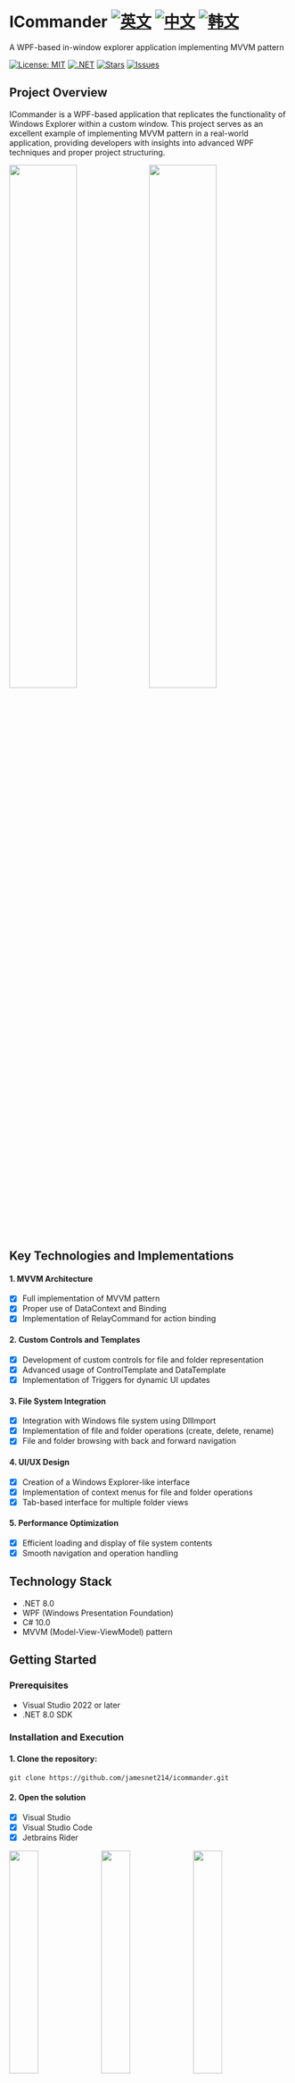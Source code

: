 # ICommander  [![英文](https://img.shields.io/badge/Language-English-blue.svg)](README.md) [![中文](https://img.shields.io/badge/Language-中文-red.svg)](README.zh-CN.md) [![韩文](https://img.shields.io/badge/Language-한국어-green.svg)](README.ko.md)

A WPF-based in-window explorer application implementing MVVM pattern

[![License: MIT](https://img.shields.io/badge/License-MIT-yellow.svg)](https://opensource.org/licenses/MIT)
[![.NET](https://img.shields.io/badge/.NET-8.0-blue.svg)](https://dotnet.microsoft.com/download)
[![Stars](https://img.shields.io/github/stars/jamesnet214/icommander.svg)](https://github.com/jamesnet214/icommander/stargazers)
[![Issues](https://img.shields.io/github/issues/jamesnet214/icommander.svg)](https://github.com/jamesnet214/icommander/issues)

## Project Overview
ICommander is a WPF-based application that replicates the functionality of Windows Explorer within a custom window. This project serves as an excellent example of implementing MVVM pattern in a real-world application, providing developers with insights into advanced WPF techniques and proper project structuring.

<img src="https://github.com/user-attachments/assets/49d7f1eb-ea7c-4455-9ade-70fec6f2ab48" width="49%"/>
<img src="https://github.com/user-attachments/assets/3912439e-7288-4b16-8b0d-d30d2b4b3823" width="49%"/>

## Key Technologies and Implementations
#### 1. MVVM Architecture
- [x] Full implementation of MVVM pattern
- [x] Proper use of DataContext and Binding
- [x] Implementation of RelayCommand for action binding

#### 2. Custom Controls and Templates
- [x] Development of custom controls for file and folder representation
- [x] Advanced usage of ControlTemplate and DataTemplate
- [x] Implementation of Triggers for dynamic UI updates

#### 3. File System Integration
- [x] Integration with Windows file system using DllImport
- [x] Implementation of file and folder operations (create, delete, rename)
- [x] File and folder browsing with back and forward navigation

#### 4. UI/UX Design
- [x] Creation of a Windows Explorer-like interface
- [x] Implementation of context menus for file and folder operations
- [x] Tab-based interface for multiple folder views

#### 5. Performance Optimization
- [x] Efficient loading and display of file system contents
- [x] Smooth navigation and operation handling

## Technology Stack
- .NET 8.0
- WPF (Windows Presentation Foundation)
- C# 10.0
- MVVM (Model-View-ViewModel) pattern

## Getting Started
### Prerequisites
- Visual Studio 2022 or later
- .NET 8.0 SDK

### Installation and Execution
#### 1. Clone the repository:

```
git clone https://github.com/jamesnet214/icommander.git
```

#### 2. Open the solution
- [x] Visual Studio
- [x] Visual Studio Code
- [x] Jetbrains Rider

<img src="https://github.com/user-attachments/assets/af70f422-7057-4e77-a54d-042ee8358d2a" width="32%"/>
<img src="https://github.com/user-attachments/assets/e4feaa10-a107-4b58-8d13-1d8be620ec62" width="32%"/>
<img src="https://github.com/user-attachments/assets/5ff487f6-55e4-43e1-9abf-f8d419ee6943" width="32%"/>

#### 3. Build and Run
- [x] Windows 11 recommended

## Usage
1. Launch the ICommander application
2. Navigate through your file system using the explorer-like interface
3. Use context menus for file and folder operations
4. Utilize the command prompt feature for advanced operations

## Project Structure
The project is organized into five main folders:
- **Based**: Contains core classes for file operations, window modules, and MVVM basics
- **Core**: Defines basic controls and file converters
- **Implements**: Includes layouts and resources
- **Presentation**: Contains the main window and view models
- **Client**: Entry point of the application

## Contributing
If you'd like to contribute to improving the project, please send a Pull Request. All forms of contribution are welcome!

## License
This project is distributed under the MIT license. For more details, please refer to the [LICENSE](https://github.com/jamesnet214/icommander/blob/main/LICENSE) file.

## Contact
- Website: https://jamesnet.dev
- Email: james@jamesnet.dev, vickyqu115@hotmail.com

Explore advanced WPF techniques and MVVM implementation with ICommander!
